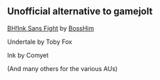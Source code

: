 Unofficial alternative to gamejolt
---

[BH!Ink Sans Fight](https://gamejolt.com/games/bh-Ink/922021) by [BossHim](https://gamejolt.com/@BossHim)

Undertale by Toby Fox

Ink by Comyet

(And many others for the various AUs)